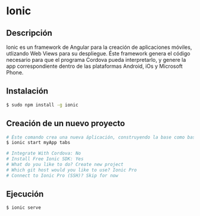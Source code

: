# Ionic

## Descripción

Ionic es un framework de Angular para la creación de aplicaciones móviles, utlizando Web Views para su despliegue. Éste framework genera el código necesario para que el programa Cordova pueda interpretarlo, y genere la app correspondiente dentro de las plataformas Android, iOs y Microsoft Phone.

## Instalación

```sh
$ sudo npm install -g ionic
```

## Creación de un nuevo proyecto

```sh
# Éste comando crea una nueva áplicación, construyendo la base como base de la aplicación el uso de tabs de navegación
$ ionic start myApp tabs

# Integrate With Cordova: No
# Install Free Ionic SDK: Yes
# What do you like to do? Create new project
# Which git host would you like to use? Ionic Pro
# Connect to Ionic Pro (SSH)? Skip for now
```

## Ejecución

```sh
$ ionic serve
```
